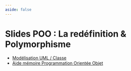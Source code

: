 ```yaml
---
aside: false
---
```


# Slides POO : La redéfinition & Polymorphisme

<SlidesDeck src="poo_redefinition_polymorphisme" />

- [Modélisation UML / Classe](/cheatsheets/poo-uml/)
- [Aide mémoire Programmation Orientée Objet](/cheatsheets/poo/)
